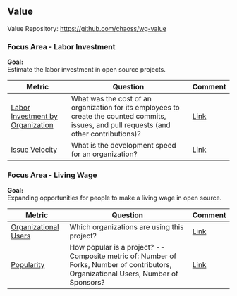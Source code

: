 ## Value
Value Repository: https://github.com/chaoss/wg-value

### Focus Area - Labor Investment

**Goal:**  
Estimate the labor investment in open source projects.

**Metric** | **Question** | **Comment**
---|---|---
[Labor Investment by Organization](https://chaoss.community/metric-labor-investment-by-organization/) | What was the cost of an organization for its employees to create the counted commits, issues, and pull requests (and other contributions)? | [Link]()
[Issue Velocity](https://chaoss.community/metric-issue-velocity/) | What is the development speed for an organization? | [Link]()

### Focus Area - Living Wage

**Goal:**  
Expanding opportunities for people to make a living wage in open source.

**Metric** | **Question** | **Comment**
---|---|---
[Organizational Users](https://chaoss.community/metric-organizational-usersy/) |  	Which organizations are using this project?  | [Link]()
[Popularity](https://chaoss.community/metric-popularity/) | How popular is a project? -- Composite metric of: Number of Forks, Number of contributors, Organizational Users, Number of Sponsors? | [Link]()
